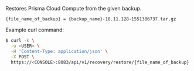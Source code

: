 Restores Prisma Cloud Compute from the given backup.

`{file_name_of_backup} = {backup_name}-18.11.128-1551386737.tar.gz`

Example curl command:

```bash
$ curl -k \
  -u <USER> \
  -H 'Content-Type: application/json' \
  -X POST \
  https://<CONSOLE>:8083/api/v1/recovery/restore/{file_name_of_backup}
```

